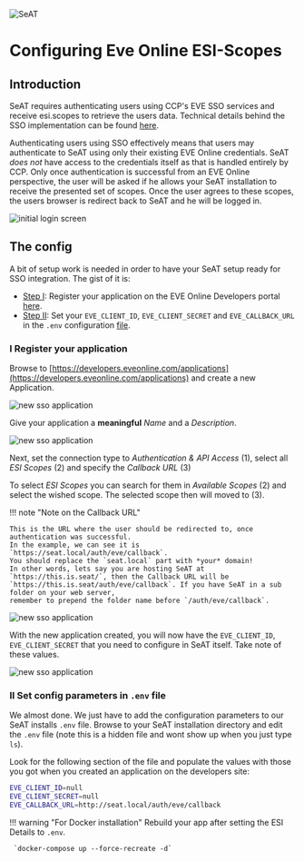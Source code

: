 ![SeAT](https://i.imgur.com/aPPOxSK.png)

# Configuring Eve Online ESI-Scopes

## Introduction
SeAT requires authenticating users using CCP's EVE SSO services and receive esi.scopes to retrieve the users data. 
Technical details behind the SSO implementation can be found 
[here](https://eveonline-third-party-documentation.readthedocs.io/en/latest/sso/index.html).

Authenticating users using SSO effectively means that users may authenticate to SeAT using only their existing EVE 
Online credentials. SeAT *does not* have access to the credentials itself as that is handled entirely by CCP. 
Only once authentication is successful from an EVE Online perspective, the user will be asked if he allows your SeAT
installation to receive the presented set of scopes. Once the user agrees to these scopes, the users browser is redirect
back to SeAT and he will be logged in.

![initial login screen](https://i.imgur.com/B6qhwO8.png)

## The config
A bit of setup work is needed in order to have your SeAT setup ready for SSO integration. The gist of it is:

- [Step I](#i-register-your-application): Register your application on the EVE Online Developers portal [here](https://developers.eveonline.com/applications).
- [Step II](#ii-set-config-parameters-in-env-file): Set your `EVE_CLIENT_ID`, `EVE_CLIENT_SECRET` and `EVE_CALLBACK_URL` in the `.env` configuration [file](https://github.com/eveseat/seat/blob/b067bd3e742a79c35b5fa44ff77380a9187a27cf/.env.example#L21-L23).

### I Register your application

Browse to [https://developers.eveonline.com/applications](https://developers.eveonline.com/applications) and create a new Application.

![new sso application](https://i.imgur.com/QcedExJ.png)

Give your application a **meaningful** *Name* and a *Description*.

![new sso application](https://i.imgur.com/zqhQ69H.png)

Next, set the connection type to *Authentication & API Access* (1), select all *ESI Scopes* (2) and specify the *Callback URL* (3)

To select *ESI Scopes* you can search for them in *Available Scopes* (2) and select the wished scope. The selected scope
then will moved to (3).

!!! note "Note on the Callback URL"

    This is the URL where the user should be redirected to, once authentication was successful.
    In the example, we can see it is `https://seat.local/auth/eve/callback`.
    You should replace the `seat.local` part with *your* domain!
    In other words, lets say you are hosting SeAT at `https://this.is.seat/`, then the Callback URL will be
    `https://this.is.seat/auth/eve/callback`. If you have SeAT in a sub folder on your web server,
    remember to prepend the folder name before `/auth/eve/callback`.

![new sso application](https://i.imgur.com/70vLD6V.png)

With the new application created, you will now have the `EVE_CLIENT_ID`, `EVE_CLIENT_SECRET` that you need to configure in SeAT itself. Take note of these values.

![new sso application](https://i.imgur.com/bjEip1X.png)

### II Set config parameters in `.env` file
We almost done. We just have to add the configuration parameters to our SeAT installs `.env` file.
Browse to your SeAT installation directory and edit the `.env` file (note this is a hidden file and wont show up when you just type `ls`).

Look for the following section of the file and populate the values with those you got when you created an application on the developers site:

```bash
EVE_CLIENT_ID=null
EVE_CLIENT_SECRET=null
EVE_CALLBACK_URL=http://seat.local/auth/eve/callback
```

!!! warning "For Docker installation"
     Rebuild your app after setting the ESI Details to `.env`.
     
     `docker-compose up --force-recreate -d`

